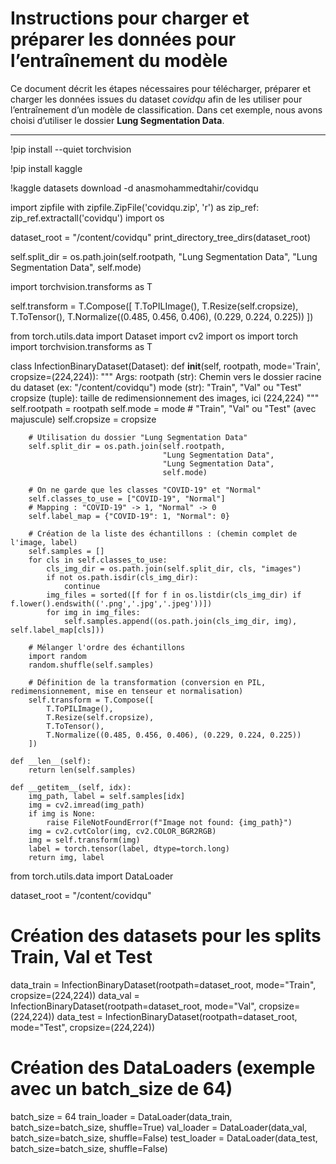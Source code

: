 # Instructions pour charger et préparer les données pour l’entraînement du modèle

Ce document décrit les étapes nécessaires pour télécharger, préparer et charger les données issues du dataset *covidqu* afin de les utiliser pour l’entraînement d’un modèle de classification. Dans cet exemple, nous avons choisi d’utiliser le dossier **Lung Segmentation Data**.

---


!pip install --quiet torchvision

!pip install kaggle

!kaggle datasets download -d anasmohammedtahir/covidqu

import zipfile
with zipfile.ZipFile('covidqu.zip', 'r') as zip_ref:
    zip_ref.extractall('covidqu')
import os


dataset_root = "/content/covidqu"
print_directory_tree_dirs(dataset_root)

self.split_dir = os.path.join(self.rootpath,
                              "Lung Segmentation Data",
                              "Lung Segmentation Data",
                              self.mode)

import torchvision.transforms as T

self.transform = T.Compose([
    T.ToPILImage(),
    T.Resize(self.cropsize),
    T.ToTensor(),
    T.Normalize((0.485, 0.456, 0.406), (0.229, 0.224, 0.225))
])

from torch.utils.data import Dataset
import cv2
import os
import torch
import torchvision.transforms as T

class InfectionBinaryDataset(Dataset):
    def __init__(self, rootpath, mode='Train', cropsize=(224,224)):
        """
        Args:
            rootpath (str): Chemin vers le dossier racine du dataset (ex: "/content/covidqu")
            mode (str): "Train", "Val" ou "Test"
            cropsize (tuple): taille de redimensionnement des images, ici (224,224)
        """
        self.rootpath = rootpath
        self.mode = mode  # "Train", "Val" ou "Test" (avec majuscule)
        self.cropsize = cropsize

        # Utilisation du dossier "Lung Segmentation Data"
        self.split_dir = os.path.join(self.rootpath,
                                      "Lung Segmentation Data",
                                      "Lung Segmentation Data",
                                      self.mode)

        # On ne garde que les classes "COVID-19" et "Normal"
        self.classes_to_use = ["COVID-19", "Normal"]
        # Mapping : "COVID-19" -> 1, "Normal" -> 0
        self.label_map = {"COVID-19": 1, "Normal": 0}

        # Création de la liste des échantillons : (chemin complet de l'image, label)
        self.samples = []
        for cls in self.classes_to_use:
            cls_img_dir = os.path.join(self.split_dir, cls, "images")
            if not os.path.isdir(cls_img_dir):
                continue
            img_files = sorted([f for f in os.listdir(cls_img_dir) if f.lower().endswith(('.png','.jpg','.jpeg'))])
            for img in img_files:
                self.samples.append((os.path.join(cls_img_dir, img), self.label_map[cls]))

        # Mélanger l'ordre des échantillons
        import random
        random.shuffle(self.samples)

        # Définition de la transformation (conversion en PIL, redimensionnement, mise en tenseur et normalisation)
        self.transform = T.Compose([
            T.ToPILImage(),
            T.Resize(self.cropsize),
            T.ToTensor(),
            T.Normalize((0.485, 0.456, 0.406), (0.229, 0.224, 0.225))
        ])

    def __len__(self):
        return len(self.samples)

    def __getitem__(self, idx):
        img_path, label = self.samples[idx]
        img = cv2.imread(img_path)
        if img is None:
            raise FileNotFoundError(f"Image not found: {img_path}")
        img = cv2.cvtColor(img, cv2.COLOR_BGR2RGB)
        img = self.transform(img)
        label = torch.tensor(label, dtype=torch.long)
        return img, label

from torch.utils.data import DataLoader

dataset_root = "/content/covidqu"

# Création des datasets pour les splits Train, Val et Test
data_train = InfectionBinaryDataset(rootpath=dataset_root, mode="Train", cropsize=(224,224))
data_val   = InfectionBinaryDataset(rootpath=dataset_root, mode="Val", cropsize=(224,224))
data_test  = InfectionBinaryDataset(rootpath=dataset_root, mode="Test", cropsize=(224,224))

# Création des DataLoaders (exemple avec un batch_size de 64)
batch_size = 64
train_loader = DataLoader(data_train, batch_size=batch_size, shuffle=True)
val_loader   = DataLoader(data_val, batch_size=batch_size, shuffle=False)
test_loader  = DataLoader(data_test, batch_size=batch_size, shuffle=False)
